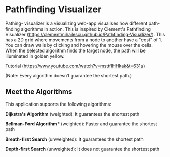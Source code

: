 # Pathfinding Visualizer

Pathing- visualizer is a visualizing web-app visualises how different path-finding algorithms in action. This is inspired by Clement's Pathfinding Visualizer (https://clementmihailescu.github.io/Pathfinding-Visualizer/). This has a 2D grid where movements from a node to another have a "cost" of 1. You can draw walls by clicking and hovering the mouse over the cells. When the selected algorithm finds the target node, the path will be illuminated in golden yellow.

Tutorial (https://www.youtube.com/watch?v=msttfIHHkak&t=631s)

(Note: Every algorithm doesn’t guarantee the shortest path.)


## Meet the Algorithms

This application supports the following algorithms: 

**Dijkstra's Algorithm** (weighted): It guarantees the shortest path

**Bellman-Ford Algorithm*** (weighted): Faster and guarantee the shortest path

**Breath-first Search** (unweighted): It guarantees the shortest path

**Depth-first Search** (unweighted): It does not guarantee the shortest path
